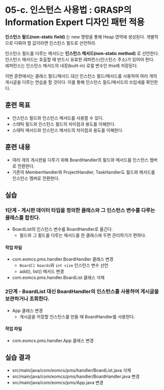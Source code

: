 # 05-c. 인스턴스 사용법 : GRASP의 Information Expert 디자인 패턴 적용

**인스턴스 필드(non-static field)** 는 new 명령을 통해 Heap 영역에 생성된다.
개별적으로 다뤄야 할 값이라면 인스턴스 필드로 선언하라.

인스턴스 필드를 다루는 메서드는 **인스턴스 메서드(non-static method)** 로 선언한다.
인스턴스 메서드는 호출할 때 반드시 유효한 레퍼런스(인스턴스 주소)가 있어야 한다.
레퍼런스는 인스턴스 메서드의 내장(built-in) 로컬 변수인 this에 저장된다.

이번 훈련에서는 클래스 필드/메서드 대신 인스턴스 필드/메서드를 사용하여
여러 개의 게시글을 다루는 연습을 할 것이다.
이를 통해 인스턴스 필드/메서드의 쓰임새를 확인한다.

## 훈련 목표

- 인스턴스 필드와 인스턴스 메서드를 사용할 수 있다.
- 스태틱 필드와 인스턴스 필드의 차이점과 용도를 이해한다.
- 스태틱 메서드와 인스턴스 메서드의 차이점과 용도를 이해한다.

## 훈련 내용

- 여러 개의 게시판을 다루기 위해 BoardHandler의 필드와 메서드를 인스턴스 멤버로 전환한다.
- 기존의 MemberHandler와 ProjectHandler, TaskHandler도 필드와 메서드를 인스턴스 멤버로 전환한다.

## 실습

### 1단계 - 게시판 데이터 타입을 정의한 클래스와 그 인스턴스 변수를 다루는 클래스를 합친다.

- BoardList의 인스턴스 변수를 BoardHandler로 옮긴다.
  - 필드와 그 필드를 다루는 메서드를 한 클래스에 두면 관리하기가 편하다.

#### 작업 파일
- com.eomcs.pms.handler.BoardHandler 클래스 변경
  - `Board[] boards`와 `int size` 인스턴스 변수 선언
  - add(), list() 메서드 변경
- com.eomcs.pms.handler.BoardList 클래스 삭제

### 2단계 - BoardList 대신 BoardHandler의 인스턴스를 사용하여 게시글을 보관하거나 조회한다.

- App 클래스 변경
  - 게시글을 저장할 인스턴스를 만들 때 BoardHandler를 사용한다.

#### 작업 파일
- com.eomcs.pms.handler.App 클래스 변경


## 실습 결과

- src/main/java/com/eomcs/pms/handler/BoardList.java 삭제
- src/main/java/com/eomcs/pms/handler/BoardHandler.java 변경
- src/main/java/com/eomcs/pms/App.java 변경
